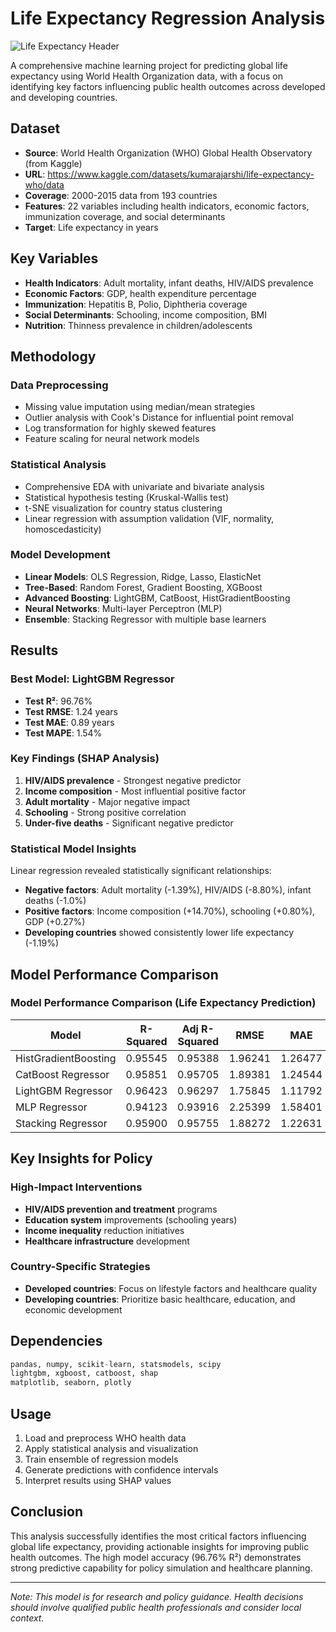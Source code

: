 # Life Expectancy Regression Analysis

![Life Expectancy Header](https://c02.purpledshub.com/uploads/sites/41/2023/11/countries-in-the-world.jpg?w=1200)

A comprehensive machine learning project for predicting global life expectancy using World Health Organization data, with a focus on identifying key factors influencing public health outcomes across developed and developing countries.

## Dataset
- **Source**: World Health Organization (WHO) Global Health Observatory (from Kaggle)
- **URL**: https://www.kaggle.com/datasets/kumarajarshi/life-expectancy-who/data
- **Coverage**: 2000-2015 data from 193 countries
- **Features**: 22 variables including health indicators, economic factors, immunization coverage, and social determinants
- **Target**: Life expectancy in years

## Key Variables
- **Health Indicators**: Adult mortality, infant deaths, HIV/AIDS prevalence
- **Economic Factors**: GDP, health expenditure percentage
- **Immunization**: Hepatitis B, Polio, Diphtheria coverage
- **Social Determinants**: Schooling, income composition, BMI
- **Nutrition**: Thinness prevalence in children/adolescents

## Methodology

### Data Preprocessing
- Missing value imputation using median/mean strategies
- Outlier analysis with Cook's Distance for influential point removal
- Log transformation for highly skewed features
- Feature scaling for neural network models

### Statistical Analysis
- Comprehensive EDA with univariate and bivariate analysis
- Statistical hypothesis testing (Kruskal-Wallis test)
- t-SNE visualization for country status clustering
- Linear regression with assumption validation (VIF, normality, homoscedasticity)

### Model Development
- **Linear Models**: OLS Regression, Ridge, Lasso, ElasticNet
- **Tree-Based**: Random Forest, Gradient Boosting, XGBoost
- **Advanced Boosting**: LightGBM, CatBoost, HistGradientBoosting
- **Neural Networks**: Multi-layer Perceptron (MLP)
- **Ensemble**: Stacking Regressor with multiple base learners

## Results

### Best Model: LightGBM Regressor
- **Test R²**: 96.76%
- **Test RMSE**: 1.24 years
- **Test MAE**: 0.89 years
- **Test MAPE**: 1.54%

### Key Findings (SHAP Analysis)
1. **HIV/AIDS prevalence** - Strongest negative predictor
2. **Income composition** - Most influential positive factor
3. **Adult mortality** - Major negative impact
4. **Schooling** - Strong positive correlation
5. **Under-five deaths** - Significant negative predictor

### Statistical Model Insights
Linear regression revealed statistically significant relationships:
- **Negative factors**: Adult mortality (-1.39%), HIV/AIDS (-8.80%), infant deaths (-1.0%)
- **Positive factors**: Income composition (+14.70%), schooling (+0.80%), GDP (+0.27%)
- **Developing countries** showed consistently lower life expectancy (-1.19%)

## Model Performance Comparison
### Model Performance Comparison (Life Expectancy Prediction)

| Model                     | R-Squared | Adj R-Squared |   RMSE   |   MAE    |  MAPE   |
|--------------------------|-----------|----------------|----------|----------|---------|
| HistGradientBoosting     | 0.95545   | 0.95388        | 1.96241  | 1.26477  | 1.91175 |
| CatBoost Regressor       | 0.95851   | 0.95705        | 1.89381  | 1.24544  | 1.86052 |
| LightGBM Regressor       | 0.96423   | 0.96297        | 1.75845  |1.11792   | 1.67555 |
| MLP Regressor            | 0.94123   | 0.93916        | 2.25399  | 1.58401  | 2.36880 |
| Stacking Regressor       | 0.95900   | 0.95755        | 1.88272  | 1.22631  | 1.84376 |


## Key Insights for Policy

### High-Impact Interventions
- **HIV/AIDS prevention and treatment** programs
- **Education system** improvements (schooling years)
- **Income inequality** reduction initiatives
- **Healthcare infrastructure** development

### Country-Specific Strategies
- **Developed countries**: Focus on lifestyle factors and healthcare quality
- **Developing countries**: Prioritize basic healthcare, education, and economic development

## Dependencies
```python
pandas, numpy, scikit-learn, statsmodels, scipy
lightgbm, xgboost, catboost, shap
matplotlib, seaborn, plotly
```

## Usage
1. Load and preprocess WHO health data
2. Apply statistical analysis and visualization
3. Train ensemble of regression models
4. Generate predictions with confidence intervals
5. Interpret results using SHAP values

## Conclusion
This analysis successfully identifies the most critical factors influencing global life expectancy, providing actionable insights for improving public health outcomes. The high model accuracy (96.76% R²) demonstrates strong predictive capability for policy simulation and healthcare planning.

---
*Note: This model is for research and policy guidance. Health decisions should involve qualified public health professionals and consider local context.*

